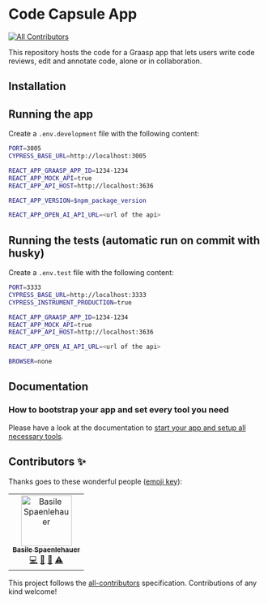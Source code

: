 # Code Capsule App
<!-- ALL-CONTRIBUTORS-BADGE:START - Do not remove or modify this section -->
[![All Contributors](https://img.shields.io/badge/all_contributors-1-orange.svg?style=flat-square)](#contributors-)
<!-- ALL-CONTRIBUTORS-BADGE:END -->

This repository hosts the code for a Graasp app that lets users write code reviews, edit and annotate code, alone or in collaboration.

## Installation

## Running the app

Create a `.env.development` file with the following content:

```bash
PORT=3005
CYPRESS_BASE_URL=http://localhost:3005

REACT_APP_GRAASP_APP_ID=1234-1234
REACT_APP_MOCK_API=true
REACT_APP_API_HOST=http://localhost:3636

REACT_APP_VERSION=$npm_package_version

REACT_APP_OPEN_AI_API_URL=<url of the api>
```

## Running the tests (automatic run on commit with husky)

Create a `.env.test` file with the following content:

```bash
PORT=3333
CYPRESS_BASE_URL=http://localhost:3333
CYPRESS_INSTRUMENT_PRODUCTION=true

REACT_APP_GRAASP_APP_ID=1234-1234
REACT_APP_MOCK_API=true
REACT_APP_API_HOST=http://localhost:3636

REACT_APP_OPEN_AI_API_URL=<url of the api>

BROWSER=none
```

## Documentation

### How to bootstrap your app and set every tool you need

Please have a look at the documentation to [start your app and setup all necessary tools](docs/SETUP.md).

## Contributors ✨

Thanks goes to these wonderful people ([emoji key](https://allcontributors.org/docs/en/emoji-key)):

<!-- ALL-CONTRIBUTORS-LIST:START - Do not remove or modify this section -->
<!-- prettier-ignore-start -->
<!-- markdownlint-disable -->
<table>
  <tbody>
    <tr>
      <td align="center"><a href="https://github.com/spaenleh"><img src="https://avatars.githubusercontent.com/u/39373170?v=4?s=100" width="100px;" alt="Basile Spaenlehauer"/><br /><sub><b>Basile Spaenlehauer</b></sub></a><br /><a href="https://github.com/graasp/graasp-app-code-capsule/commits?author=spaenleh" title="Code">💻</a> <a href="#ideas-spaenleh" title="Ideas, Planning, & Feedback">🤔</a> <a href="#research-spaenleh" title="Research">🔬</a> <a href="https://github.com/graasp/graasp-app-code-capsule/commits?author=spaenleh" title="Tests">⚠️</a></td>
    </tr>
  </tbody>
</table>

<!-- markdownlint-restore -->
<!-- prettier-ignore-end -->

<!-- ALL-CONTRIBUTORS-LIST:END -->

This project follows the [all-contributors](https://github.com/all-contributors/all-contributors) specification. Contributions of any kind welcome!

